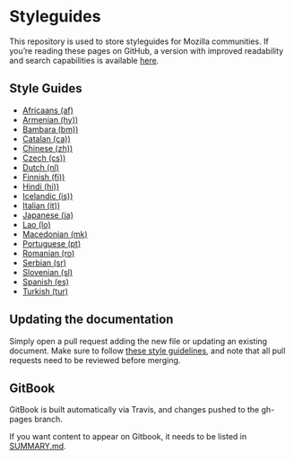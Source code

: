 # Styleguides

This repository is used to store styleguides for Mozilla communities. If you’re reading these pages on GitHub, a version with improved readability and search capabilities is available [here](https://mozilla-l10n.github.io/styleguides).

## Style Guides

* [Africaans (af)](Africaans_af/README.md)
* [Armenian (hy))](Armenian_hy/README.md)
* [Bambara (bm))](Bambara_bm/README.md)
* [Catalan (ca))](Catalan_ca/README.md)
* [Chinese (zh))](Chinese_zh/README.md)
* [Czech (cs))](Czech_cs/README.md)
* [Dutch (nl)](Dutch_nl/README.md)
* [Finnish (fi))](Finnish_fi/README.md)
* [Hindi (hi))](Hindi_hi/README.md)
* [Icelandic (is))](Icelandic_is/README.md)
* [Italian (it))](Italian_it/README.md)
* [Japanese (ja)](Japanese_ja/README.md)
* [Lao (lo)](Lao_lo/README.md)
* [Macedonian (mk)](Macedonian_mk/README.md)
* [Portuguese (pt)](Portuguese_pt/README.md)
* [Romanian (ro)](Romanian_ro/README.md)
* [Serbian (sr)](Serbian_sr/README.md)
* [Slovenian (sl)](Slovenian_sl/README.md)
* [Spanish  (es)](Spanish_es/README.md)
* [Turkish (tur)](Turkish_tr/README.md)

## Updating the documentation

Simply open a pull request adding the new file or updating an existing document. Make sure to follow [these style guidelines](https://github.com/mozilla-l10n/documentation/blob/master/misc/documentation_styleguide.md), and note that all pull requests need to be reviewed before merging.

## GitBook

GitBook is built automatically via Travis, and changes pushed to the gh-pages branch.

If you want content to appear on Gitbook, it needs to be listed in [SUMMARY.md](SUMMARY.md).
